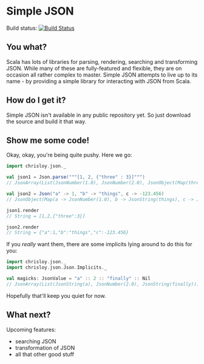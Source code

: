Simple JSON
===========

Build status:
[![Build Status](https://travis-ci.org/chrisloy/simple-json.png?branch=master)](https://travis-ci.org/chrisloy/simple-json)

You what?
---------

Scala has lots of libraries for parsing, rendering, searching and transforming JSON. While many of these are fully-featured and flexible, they are on occasion all rather complex to master. Simple JSON attempts to live up to its name - by providing a simple library for interacting with JSON from Scala.

How do I get it?
----------------

Simple JSON isn't available in any public repository yet. So just download the source and build it that way.

Show me some code!
------------------

Okay, okay, you're being quite pushy. Here we go:

```scala
import chrisloy.json._

val json1 = Json.parse("""[1, 2, {"three" : 3}]""")
// JsonArray(List(JsonNumber(1.0), JsonNumber(2.0), JsonObject(Map(three -> JsonNumber(3.0)))))

val json2 = Json("a" -> 1, "b" -> "things", c -> -123.456)
// JsonObject(Map(a -> JsonNumber(1.0), b -> JsonString(things), c -> JsonNumber(-123.456)))

json1.render
// String = [1,2,{"three":3}]

json2.render
// String = {"a":1,"b":"things","c":-123.456}
```

If you *really* want them, there are some implicits lying around to do this for you:

```scala
import chrisloy.json._
import chrisloy.json.Json.Implicits._

val magicks: JsonValue = "a" :: 2 :: "finally" :: Nil
// JsonArray(List(JsonString(a), JsonNumber(2.0), JsonString(finally)))
```

Hopefully that'll keep you quiet for now.

What next?
----------

Upcoming features:
 - searching JSON
 - transformation of JSON
 - all that other good stuff

